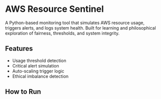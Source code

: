 # AWS Resource Sentinel

A Python-based monitoring tool that simulates AWS resource usage, triggers alerts, and logs system health. Built for learning and philosophical exploration of fairness, thresholds, and system integrity.

## Features
- Usage threshold detection
- Critical alert simulation
- Auto-scaling trigger logic
- Ethical imbalance detection

## How to Run
```bash
